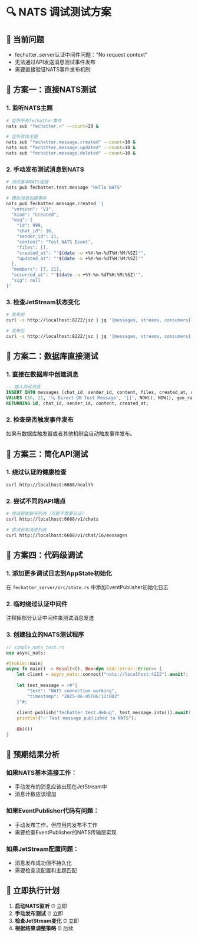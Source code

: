 # 🔍 NATS 调试测试方案

## 🚨 当前问题
- fechatter_server认证中间件问题："No request context"
- 无法通过API发送消息测试事件发布
- 需要直接验证NATS事件发布机制

## 🧪 方案一：直接NATS测试

### 1. 监听NATS主题
```bash
# 监听所有fechatter事件
nats sub "fechatter.>" --count=20 &

# 监听具体主题
nats sub "fechatter.message.created" --count=10 &
nats sub "fechatter.message.updated" --count=10 &
nats sub "fechatter.message.deleted" --count=10 &
```

### 2. 手动发布测试消息到NATS
```bash
# 测试基本NATS连接
nats pub fechatter.test.message "Hello NATS"

# 模拟消息创建事件
nats pub fechatter.message.created '{
  "version": "V1",
  "kind": "Created", 
  "msg": {
    "id": 999,
    "chat_id": 16,
    "sender_id": 21,
    "content": "Test NATS Event",
    "files": [],
    "created_at": "'$(date -u +%Y-%m-%dT%H:%M:%SZ)'",
    "updated_at": "'$(date -u +%Y-%m-%dT%H:%M:%SZ)'"
  },
  "members": [7, 21],
  "occurred_at": "'$(date -u +%Y-%m-%dT%H:%M:%SZ)'",
  "sig": null
}'
```

### 3. 检查JetStream状态变化
```bash
# 发布前
curl -s http://localhost:8222/jsz | jq '{messages, streams, consumers}'

# 发布后
curl -s http://localhost:8222/jsz | jq '{messages, streams, consumers}'
```

## 🧪 方案二：数据库直接测试

### 1. 直接在数据库中创建消息
```sql
-- 插入测试消息
INSERT INTO messages (chat_id, sender_id, content, files, created_at, updated_at, idempotency_key)
VALUES (16, 21, '🔍 Direct DB Test Message', '[]', NOW(), NOW(), gen_random_uuid())
RETURNING id, chat_id, sender_id, content, created_at;
```

### 2. 检查是否触发事件发布
如果有数据库触发器或者其他机制会自动触发事件发布。

## 🧪 方案三：简化API测试

### 1. 绕过认证的健康检查
```bash
curl http://localhost:6688/health
```

### 2. 尝试不同的API端点
```bash
# 尝试获取聊天列表（可能不需要认证）
curl http://localhost:6688/v1/chats

# 尝试获取消息列表
curl http://localhost:6688/v1/chat/16/messages
```

## 🔧 方案四：代码级调试

### 1. 添加更多调试日志到AppState初始化
在 `fechatter_server/src/state.rs` 中添加EventPublisher初始化日志

### 2. 临时绕过认证中间件
注释掉部分认证中间件来测试消息发送

### 3. 创建独立的NATS测试程序
```rust
// simple_nats_test.rs
use async_nats;

#[tokio::main]
async fn main() -> Result<(), Box<dyn std::error::Error>> {
    let client = async_nats::connect("nats://localhost:4222").await?;
    
    let test_message = r#"{
        "test": "NATS connection working",
        "timestamp": "2025-06-05T06:12:00Z"
    }"#;
    
    client.publish("fechatter.test.debug", test_message.into()).await?;
    println!("✅ Test message published to NATS");
    
    Ok(())
}
```

## 🎯 预期结果分析

### 如果NATS基本连接工作：
- 手动发布的消息应该出现在JetStream中
- 消息计数应该增加

### 如果EventPublisher代码有问题：
- 手动发布工作，但应用内发布不工作
- 需要检查EventPublisher的NATS传输层实现

### 如果JetStream配置问题：
- 消息发布成功但不持久化
- 需要检查流配置和主题匹配

## 🚀 立即执行计划

1. **启动NATS监听** ⏰ 立即
2. **手动发布测试** ⏰ 立即  
3. **检查JetStream变化** ⏰ 立即
4. **根据结果调整策略** ⏰ 后续 